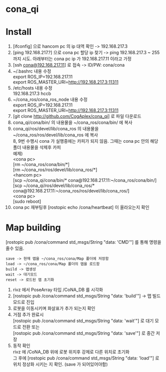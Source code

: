 # cona_qi

# Install

1. [ifconfig] 으로 hancom pc 의 ip 대역 확인 -> 192.168.217.3
2. [ping 192.168.217.?] 으로 cona pc 할당 ip 찾기 -> ping 192.168.217.3 ~ 255 까지 시도. 아래부터는 cona pc ip 가 192.168.217.11 이라고 가정
3. [ssh cona@192.168.217.11] 로 접속 -> ID/PW: cona/cona
4. ~/.bashrc 내용 수정        
    export ROS_IP=192.168.217.11    
    export ROS_MASTER_URI=http://192.168.217.3:11311    
5. /etc/hosts 내용 수정    
    192.168.217.3 hccb    
6. ~/cona_ros/cona_ros_node 내용 수정    
    export ROS_IP=192.168.217.11      
    export ROS_MASTER_URI=http://192.168.217.3:11311 
7. [git clone http://github.com/CogAplex/cona_qi] 로 파일 다운로드    
8. cona_qi/cona/bin/ 의 내용물을 ~/cona_ros/cona/bin/ 에 복사    
9. cona_qi/ros/devel/lib/cona_ros 의 내용물을 ~/cona_ros/ros/devel/lib/cona_ros 에 복사    
   8, 9번 수행시 cona 가 실행중에는 카피가 되지 않음. 그때는 cona pc 안의 해당 폴더 내용물을 삭제후 카피    
   예제)    
   \<cona pc\>    
  [rm ~/cona_ros/cona/bin/\*]    
  [rm ~/cona_ros/ros/devel/lib/cona_ros/\*]    
  \<hancom pc\>  
  [scp ~/cona_qi/cona/bin/\* cona\@192.168.217.11:\~/cona_ros/cona/bin/]    
  [scp ~/cona_qi/ros/devel/lib/cona_ros/\* cona\@192.168.217.11:\~/cona_ros/ros/devel/lib/cona_ros/]    
  \<cona pc\>    
  [sudo reboot]    
10. cona pc 재부팅후 [rostopic echo /cona/heartbeat] 이 올라오는지 확인
  
  
# Map building
  
[rostopic pub /cona/command std_msgs/String "data: 'CMD'"] 를 통해 명령을 줄수 있음.     

    save -> 현재 맵을 ~/cona_ros/cona/Map 폴더에 저장함     
    load -> ~/cona_ros/cona/Map 폴더의 맵을 로드함     
    build -> 맵생성     
    wait -> 대기모드     
    reset -> 로드된 맵 초기화     

1. rivz 에서 PoseArray 타입 /CoNA_DB 를 시각화
2. [rostopic pub /cona/command std_msgs/String "data: 'build'"] -> 맵 빌드 모드로 진입
3. 로봇을 이동시키며 화살표가 추가 되는지 확인
4. 거점 추가 완료시    
    [rostopic pub /cona/command std_msgs/String "data: 'wait'"] 로 대기 모드로 전환 또는    
    [rostopic pub /cona/command std_msgs/String "data: 'save'"] 로 중간 저장
5. 동작 확인    
    rivz 에 /CoNA_DB 위에 로봇 위치후 강제로 다른 위치로 초기화    
    그 후에 [rostopic pub /cona/command std_msgs/String "data: 'load'"] 로 위치 정상화 시키는 지 확인. (save 가 되어있어야함)
    








  
  
